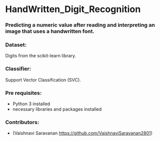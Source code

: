 # HandWritten_Digit_Recognition
###  Predicting a numeric value after reading and interpreting an image that uses a handwritten font.

### Dataset:

Digits from the scikit-learn library.

### Classifier:

Support Vector Classification (SVC).

### Pre requisites: 

- Python 3 installed
- necessary libraries and packages installed

### Contributors:
- (Vaishnavi Saravanan https://github.com/VaishnaviSaravanan2801)
